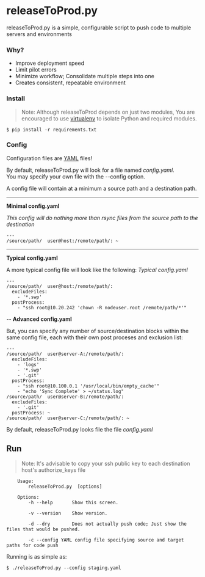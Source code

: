 # releaseToProd.py

releaseToProd.py is a simple, configurable script to push code to multiple servers and environments

### Why?
- Improve deployment speed
- Limit pilot errors
- Minimize workflow; Consolidate multiple steps into one
- Creates consistent, repeatable environment

### Install
> Note: Although releaseToProd depends on just two modules, You are encouraged to use [virtualenv](http://docs.python-guide.org/en/latest/dev/virtualenvs/) to isolate Python 
> and required modules.

```
$ pip install -r requirements.txt
```

### Config

Configuration files are [YAML](http://yaml.org/) files!

By default, releaseToProd.py will look for a file named _config.yaml_.  
You may specify your own file with the --config option.

A config file will contain at a minimum a source path and a destination path.





---
**Minimal config.yaml**

*This config will do nothing more than rsync files from the source path to the destination*
```
---                                                                                                                                                                                                                      
/source/path/  user@host:/remote/path/: ~                                                                                                                                                  
```
---
**Typical config.yaml**

A more typical config file will look like the following:
*Typical config.yaml*
```
---                                                                                                                                                                                                                      
/source/path/  user@host:/remote/path/:                                                                                                                                                  
  excludeFiles:                                                                                                                                                                                                          
    - '*.swp'
  postProcess:
    - "ssh root@10.20.242 'chown -R nodeuser.root /remote/path/*'"
```

--
**Advanced config.yaml**

But, you can specify any number of source/destination blocks within the same config file, each with their own post proceses and exclusion list:
```
---
/source/path/  user@server-A:/remote/path/:
  excludeFiles:
    - 'logs'
    - '*.swp'
    - '.git'
  postProcess: 
    - "ssh root@10.100.0.1 '/usr/local/bin/empty_cache'"
    - "echo 'Sync Complete' > ~/status.log"
/source/path/  user@server-B:/remote/path/:
  excludeFiles: 
    - '.git'
  postProcess: ~
/source/path/  user@server-C:/remote/path/: ~
```


By default, releaseToProd.py looks file the file _config.yaml_

## Run
> Note: It's advisable to copy your ssh public key to each destination host's authorize_keys file

```
    Usage:
        releaseToProd.py  [options]

    Options:
        -h --help       Show this screen.

        -v --version    Show version.

        -d --dry        Does not actually push code; Just show the files that would be pushed.

        -c --config	YAML config file specifying source and target paths for code push
```
Running is as simple as:
```
$ ./releaseToProd.py --config staging.yaml
```
